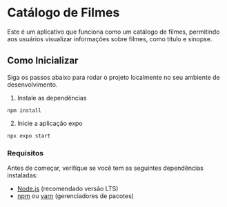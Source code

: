 # Catálogo de Filmes

Este é um aplicativo que funciona como um catálogo de filmes, permitindo aos usuários visualizar informações sobre filmes, como título e sinopse.

## Como Inicializar

Siga os passos abaixo para rodar o projeto localmente no seu ambiente de desenvolvimento.

1. Instale as dependências

``npm install``

2. Inicie a aplicação expo

``npx expo start``

### Requisitos

Antes de começar, verifique se você tem as seguintes dependências instaladas:

- [Node.js](https://nodejs.org/) (recomendado versão LTS)
- [npm](https://www.npmjs.com/) ou [yarn](https://yarnpkg.com/) (gerenciadores de pacotes)
